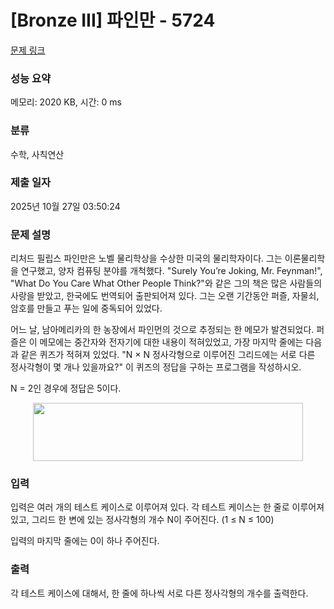 # [Bronze III] 파인만 - 5724 

[문제 링크](https://www.acmicpc.net/problem/5724) 

### 성능 요약

메모리: 2020 KB, 시간: 0 ms

### 분류

수학, 사칙연산

### 제출 일자

2025년 10월 27일 03:50:24

### 문제 설명

<p>리처드 필립스 파인만은 노벨 물리학상을 수상한 미국의 물리학자이다. 그는 이론물리학을 연구했고, 양자 컴퓨팅 분야를 개척했다. "Surely You’re Joking, Mr. Feynman!", "What Do You Care What Other People Think?"와 같은 그의 책은 많은 사람들의 사랑을 받았고, 한국에도 번역되어 출판되어져 있다. 그는 오랜 기간동안 퍼즐, 자물쇠, 암호를 만들고 푸는 일에 중독되어 있었다. </p>

<p>어느 날, 남아메리카의 한 농장에서 파인먼의 것으로 추정되는 한 메모가 발견되었다. 퍼즐은 이 메모에는 중간자와 전자기에 대한 내용이 적혀있었고, 가장 마지막 줄에는 다음과 같은 퀴즈가 적혀져 있었다. "N × N 정사각형으로 이루어진 그리드에는 서로 다른 정사각형이 몇 개나 있을까요?" 이 퀴즈의 정답을 구하는 프로그램을 작성하시오.</p>

<p>N = 2인 경우에 정답은 5이다.</p>

<p style="text-align:center"><img alt="" src="https://www.acmicpc.net/upload/images/howmanysq.png" style="height:93px; width:432px"></p>

### 입력 

 <p>입력은 여러 개의 테스트 케이스로 이루어져 있다. 각 테스트 케이스는 한 줄로 이루어져 있고, 그리드 한 변에 있는 정사각형의 개수 N이 주어진다. (1 ≤ N ≤ 100)</p>

<p>입력의 마지막 줄에는 0이 하나 주어진다.</p>

### 출력 

 <p>각 테스트 케이스에 대해서, 한 줄에 하나씩 서로 다른 정사각형의 개수를 출력한다.</p>

